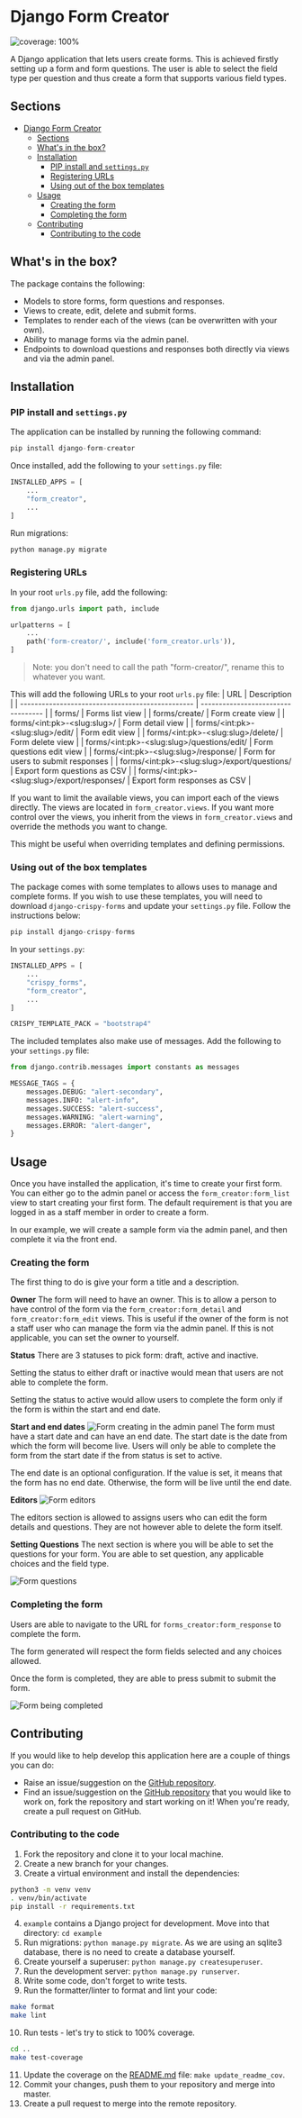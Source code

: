 # Django Form Creator

![coverage: 100%](https://img.shields.io/badge/coverage-100%25-green.svg)

A Django application that lets users create forms. This is achieved firstly setting up a form and form questions. The user is able to select the field type per question and thus create a form that supports various field types.

## Sections

- [Django Form Creator](#django-form-creator)
  - [Sections](#sections)
  - [What's in the box?](#whats-in-the-box)
  - [Installation](#installation)
    - [PIP install and `settings.py`](#pip-install-and-settingspy)
    - [Registering URLs](#registering-urls)
    - [Using out of the box templates](#using-out-of-the-box-templates)
  - [Usage](#usage)
    - [Creating the form](#creating-the-form)
    - [Completing the form](#completing-the-form)
  - [Contributing](#contributing)
    - [Contributing to the code](#contributing-to-the-code)

## What's in the box?

The package contains the following:

- Models to store forms, form questions and responses.
- Views to create, edit, delete and submit forms.
- Templates to render each of the views (can be overwritten with your own).
- Ability to manage forms via the admin panel.
- Endpoints to download questions and responses both directly via views and via the admin panel.

## Installation

### PIP install and `settings.py`

The application can be installed by running the following command:

```python
pip install django-form-creator
```

Once installed, add the following to your `settings.py` file:

```python
INSTALLED_APPS = [
    ...
    "form_creator",
    ...
]
```

Run migrations:

```bash
python manage.py migrate
```

### Registering URLs

In your root `urls.py` file, add the following:

```python
from django.urls import path, include

urlpatterns = [
    ...
    path('form-creator/', include('form_creator.urls')),
]
```

> Note: you don't need to call the path "form-creator/", rename this to whatever you want.

This will add the following URLs to your root `urls.py` file:
| URL                                              | Description                        |
| ------------------------------------------------ | ---------------------------------- |
| forms/                                           | Forms list view                    |
| forms/create/                                    | Form create view                   |
| forms/\<int:pk\>-\<slug:slug\>/                  | Form detail view                   |
| forms/\<int:pk\>-\<slug:slug\>/edit/             | Form edit view                     |
| forms/\<int:pk\>-\<slug:slug\>/delete/           | Form delete view                   |
| forms/\<int:pk\>-\<slug:slug\>/questions/edit/   | Form questions edit view           |
| forms/\<int:pk\>-\<slug:slug\>/response/         | Form for users to submit responses |
| forms/\<int:pk\>-\<slug:slug\>/export/questions/ | Export form questions as CSV       |
| forms/\<int:pk\>-\<slug:slug\>/export/responses/ | Export form responses as CSV       |

If you want to limit the available views, you can import each of the views directly. The views are located in `form_creator.views`. If you want more control over the views, you inherit from the views in `form_creator.views` and override the methods you want to change.

This might be useful when overriding templates and defining permissions.

### Using out of the box templates

The package comes with some templates to allows uses to manage and complete forms. If you wish to use these templates, you will need to download `django-crispy-forms` and update your `settings.py` file. Follow the instructions below:

```python
pip install django-crispy-forms
```

In your `settings.py`:

```python
INSTALLED_APPS = [
    ...
    "crispy_forms",
    "form_creator",
    ...
]

CRISPY_TEMPLATE_PACK = "bootstrap4"
```

The included templates also make use of messages. Add the following to your `settings.py` file:

```python
from django.contrib.messages import constants as messages

MESSAGE_TAGS = {
    messages.DEBUG: "alert-secondary",
    messages.INFO: "alert-info",
    messages.SUCCESS: "alert-success",
    messages.WARNING: "alert-warning",
    messages.ERROR: "alert-danger",
}
```

## Usage

Once you have installed the application, it's time to create your first form.
You can either go to the admin panel or access the `form_creator:form_list` view to start creating your first form. The default requirement is that you are logged in as a staff member in order to create a form.

In our example, we will create a sample form via the admin panel, and then complete it via the front end.

### Creating the form

The first thing to do is give your form a title and a description.

**Owner**
The form will need to have an owner. This is to allow a person to have control of the form via the `form_creator:form_detail` and `form_creator:form_edit` views. This is useful if the owner of the form is not a staff user who can manage the form via the admin panel. If this is not applicable, you can set the owner to yourself.

**Status**
There are 3 statuses to pick form: draft, active and inactive.

Setting the status to either draft or inactive would mean that users are not able to complete the form.

Setting the status to active would allow users to complete the form only if the form is within the start and end date.

**Start and end dates**
![Form creating in the admin panel](docs/static/admin-form-1.jpg)
The form must have a start date and can have an end date. The start date is the date from which the form will become live. Users will only be able to complete the form from the start date if the from status is set to active.

The end date is an optional configuration. If the value is set, it means that the form has no end date. Otherwise, the form will be live until the end date.

**Editors**
![Form editors](docs/static/admin-form-editors.jpg)

The editors section is allowed to assigns users who can edit the form details and questions. They are not however able to delete the form itself.

**Setting Questions**
The next section is where you will be able to set the questions for your form. You are able to set question, any applicable choices and the field type.

![Form questions](docs/static/admin-form-questions.jpg)

### Completing the form

Users are able to navigate to the URL for `forms_creator:form_response` to complete the form.

The form generated will respect the form fields selected and any choices allowed.

Once the form is completed, they are able to press submit to submit the form.

![Form being completed](docs/static/sample-form-being-completed.jpg)

## Contributing

If you would like to help develop this application here are a couple of things you can do:

- Raise an issue/suggestion on the [GitHub repository](https://github.com/Salaah01/django-form-creator/issues).
- Find an issue/suggestion on the [GitHub repository](https://github.com/Salaah01/django-form-creator/issues) that you would like to work on, fork the repository and start working on it! When you're ready, create a pull request on GitHub.

### Contributing to the code

1. Fork the repository and clone it to your local machine.
2. Create a new branch for your changes.
3. Create a virtual environment and install the dependencies:

```bash
python3 -m venv venv
. venv/bin/activate
pip install -r requirements.txt
```

4. `example` contains a Django project for development. Move into that directory: `cd example`
5. Run migrations: `python manage.py migrate`. As we are using an sqlite3 database, there is no need to create a database yourself.
6. Create yourself a superuser: `python manage.py createsuperuser`.
7. Run the development server: `python manage.py runserver`.
8. Write some code, don't forget to write tests.
9. Run the formatter/linter to format and lint your code:

```bash
make format
make lint
```

10. Run tests - let's try to stick to 100% coverage.

```bash
cd ..
make test-coverage
```

11. Update the coverage on the [README.md](https://github.com/Salaah01/django-form-creator/blob/master/README.md) file: `make update_readme_cov`.
12. Commit your changes, push them to your repository and merge into master.
13. Create a pull request to merge into the remote repository.
